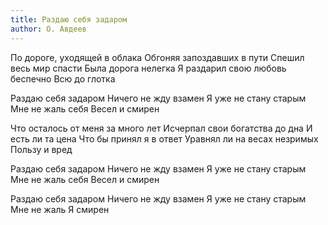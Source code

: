 ```yaml
---
title: Раздаю себя задаром
author: О. Авдеев
---
```


По дороге, уходящей в облака
Обгоняя запоздавших в пути
Спешил весь мир спасти
Была дорога нелегка
Я раздарил свою любовь беспечно
Всю до глотка

Раздаю себя задаром
Ничего не жду взамен
Я уже не стану старым
Мне не жаль себя
Весел и смирен

Что осталось от меня за много лет
Исчерпал свои богатства до дна
И есть ли та цена
Что бы принял я в ответ
Уравнял ли на весах незримых
Пользу и вред

Раздаю себя задаром
Ничего не жду взамен
Я уже не стану старым
Мне не жаль себя
Весел и смирен

Раздаю себя задаром
Ничего не жду взамен
Я уже не стану старым
Мне не жаль
Я смирен
